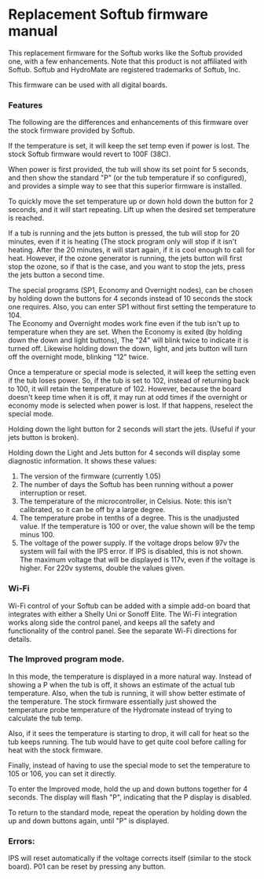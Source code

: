 # Replacement Softub firmware manual

This replacement firmware for the Softub works like the Softub provided
one, with a few enhancements.  Note that this product is not affiliated with 
Softub.  Softub and HydroMate are registered trademarks of Softub, Inc.

This firmware can be used with all digital boards.

### Features

The following are the differences and enhancements of this firmware over 
the stock firmware provided by Softub.

If the temperature is set, it will keep the set temp even if power is lost. 
The stock Softub firmware would revert to 100F (38C).

When power is first provided, the tub will show its set point for 5 seconds,
and then show the standard "P" (or the tub temperature if so configured), and
provides a simple way to see that this superior firmware is installed.

To quickly move the set temperature up or down hold down the button for 2 
seconds, and it will start repeating.  Lift up when the desired set temperature
is reached.

If a tub is running and the jets button is pressed, the tub will stop for 20 
minutes, even if it is heating (The stock program only will stop if it isn't 
heating. After the 20 minutes, it will start again, if it is cool enough to call
for heat.  However, if the ozone generator is running, the jets button will 
first stop the ozone, so if that is the case, and you want to stop the jets,
press the jets button a second time.

The special programs (SP1, Economy and Overnight nodes), can be chosen by
holding down the buttons for 4 seconds instead of 10 seconds the stock one
requires.  Also, you can enter SP1 without first setting the temperature to 104.  
The Economy and Overnight modes work fine even if the tub isn't up to 
temperature when they are set. When the Economy is exited (by holding down the
down and light buttons), The "24" will blink twice to indicate it is turned off.
Likewise holding down the down, light, and jets button will turn off the 
overnight mode, blinking "12" twice.

Once a temperature or special mode is selected, it will keep the setting even
if the tub loses power. So, if the tub is set to 102, instead of returning back
to 100, it will retain the temperature of 102. However, because the board 
doesn't keep time when it is off, it may run at odd times if the overnight or 
economy mode is selected when power is lost. If that happens, reselect the 
special mode.

Holding down the light button for 2 seconds will start the jets.  (Useful if
your jets button is broken).

Holding down the Light and Jets button for 4 seconds will display some diagnostic
information. It shows these values:
1. The version of the firmware (currently 1.05)
2. The number of days the Softub has been running without a power interruption 
   or reset.
3. The temperature of the microcontroller, in Celsius.  Note:  this isn't 
   calibrated, so it can be off by a large degree.
4. The temperature probe in tenths of a degree.  This is the unadjusted value.
   If the temperature is 100 or over, the value shown will be the temp minus 100.
5. The voltage of the power supply.  If the voltage drops below 97v
   the system will fail with the IPS error. If IPS is disabled, this is not 
   shown. The maximum voltage that will be displayed is 117v, even if the 
   voltage is higher.  For 220v systems, double the values given.

### Wi-Fi

Wi-Fi control of your Softub can be added with a simple add-on board that 
integrates with either a Shelly Uni or Sonoff Elite.  The Wi-Fi integration works 
along side the control panel, and keeps all the safety and functionality of the 
control panel.  See the separate Wi-Fi directions for details.

### The Improved program mode.

In this mode, the temperature is displayed in a more natural way.  Instead of
showing a P when the tub is off, it shows an estimate of the actual tub 
temperature.  Also, when the tub is running, it will show better estimate of the
temperature. The stock firmware essentially just showed the temperature probe
temperature of the Hydromate instead of trying to calculate the tub temp.

Also, if it sees the temperature is starting to drop, it will call for heat
so the tub keeps running. The tub would have to get quite cool before calling
for heat with the stock firmware.

Finally, instead of having to use the special mode to set the temperature to 
105 or 106, you can set it directly.
 
To enter the Improved mode, hold the up and down buttons together for 4 seconds.
The display will flash "P", indicating that the P display is disabled.

To return to the standard mode, repeat the operation by holding down the up and
down buttons again, until "P" is displayed.

### Errors:
IPS will reset automatically if the voltage corrects itself (similar to the 
stock board).  P01 can be reset by pressing any button.

